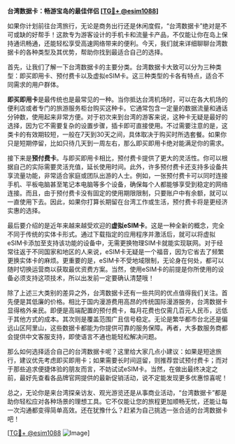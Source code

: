 **台湾数据卡：畅游宝岛的最佳伴侣 [[TG💪+ @esim1088](https://t.me/s/esim1088)]**

如果你计划前往台湾旅行，无论是商务出行还是休闲度假，“台湾数据卡”绝对是不可或缺的好帮手！这款专为游客设计的手机卡和流量卡产品，不仅能让你在岛上保持通讯畅通，还能轻松享受高速网络带来的便利。今天，我们就来详细聊聊台湾数据卡的各种类型及其优势，帮助你找到最适合自己的选择。

首先，让我们了解一下台湾数据卡的主要分类。台湾数据卡大致可以分为三种类型：即买即用卡、预付费卡以及虚拟eSIM卡。这三种类型的卡各有特点，适合不同需求的用户群体。

**即买即用卡**是最传统也是最常见的一种。当你抵达台湾机场时，可以在各大机场的便利店或者专门的旅游服务柜台购买这种卡。它通常包含一定量的数据流量和通话分钟数，使用起来非常方便。对于初次来到台湾的游客来说，这种卡无疑是最好的选择，因为它不需要复杂的设置步骤，插卡即可直接使用。不过需要注意的是，这类卡的有效期较短，一般在7天到30天之间，具体取决于购买时所选套餐。如果你只是短期停留，比如只待几天到一周左右，那么即买即用卡绝对能满足你的需求。

接下来是**预付费卡**。与即买即用卡相比，预付费卡提供了更大的灵活性。你可以根据自己的实际需要灵活充值，延长使用时间。此外，许多预付费卡还支持多设备共享流量功能，非常适合家庭或团队出游的人士。例如，一张预付费卡可以同时连接手机、平板电脑甚至笔记本电脑等多个设备，确保每个人都能够享受到稳定的网络连接。而且，由于预付费卡没有固定的使用期限限制，只要账户中有余额，就可以一直使用下去。因此，如果你打算长期留在台湾工作或生活，预付费卡将是更经济实惠的选择。

最后要介绍的是近年来越来越受欢迎的**虚拟eSIM卡**。这是一种全新的概念，完全不同于传统的实体卡形式。通过下载指定的应用程序并激活后，就可以将虚拟eSIM卡添加至支持该功能的设备中，无需更换物理SIM卡就能实现联网。对于经常往返于不同国家和地区的人来说，eSIM卡无疑是一个福音，因为它省去了频繁更换实体卡的麻烦。更重要的是，eSIM卡不受地域限制，无论身在何处，都可以随时切换运营商以获取最优资费方案。当然，使用eSIM卡的前提是你所使用的设备必须支持这项技术，所以出发前一定要确认清楚哦！

除了上述三大类别的差异之外，台湾数据卡还有一些共同的优点值得我们关注。首先便是其低廉的价格。相比于国内漫游费用高昂的传统国际漫游服务，台湾数据卡显得格外亲民。即便是高端配置的预付费卡，每月花费也仅需几百元人民币，远低于其他方式的成本。其次则是覆盖范围广且信号稳定。无论是繁华都市台北还是偏远山区阿里山，这些数据卡都能为你提供可靠的服务保障。再者，大多数服务商都会提供中文客服支持，即使语言不通也能轻松解决问题。

那么如何选择适合自己的台湾数据卡呢？这里给大家几点小建议：如果是短途旅行，建议优先考虑即买即用卡；如果需要长时间逗留，则推荐尝试预付费卡；而对于那些追求便捷体验的朋友而言，不妨试试eSIM卡。当然，在做出最终决定之前，最好先查看各品牌官网提供的最新促销活动，说不定能发现更多优惠惊喜呢！

总之，无论你是来台湾探亲访友、观光游览还是从事商业活动，“台湾数据卡”都是助你轻松应对各种场景的理想工具。它不仅能让您的旅程更加顺畅无忧，还能让每一次沟通都变得简单高效。还在犹豫什么？赶紧为自己挑选一张合适的台湾数据卡吧！

[[TG💪+ @esim1088](https://t.me/s/esim1088) ![Image](https://i.postimg.cc/4NQfJmqS/Snipaste-2025-05-13-00-14-12.png)]